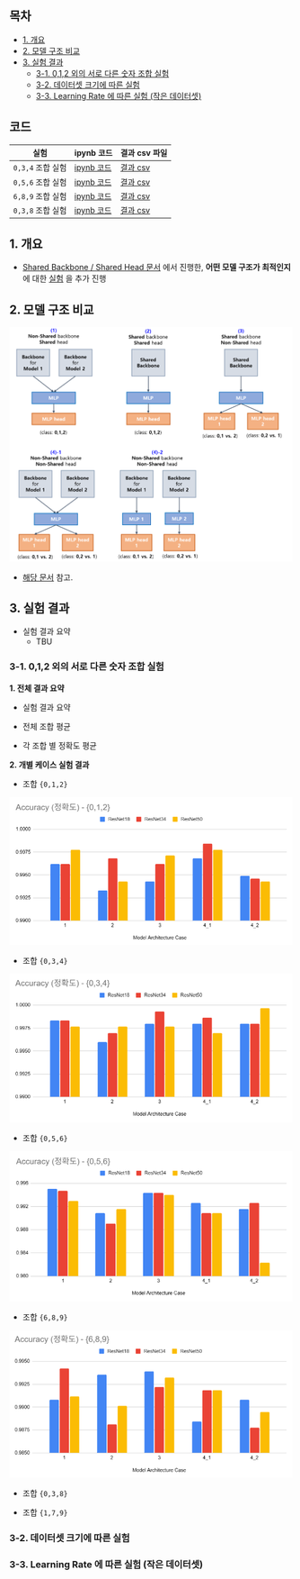 
## 목차

* [1. 개요](#1-개요)
* [2. 모델 구조 비교](#2-모델-구조-비교)
* [3. 실험 결과](#3-실험-결과)
  * [3-1. 0,1,2 외의 서로 다른 숫자 조합 실험](#3-1-012-외의-서로-다른-숫자-조합-실험) 
  * [3-2. 데이터셋 크기에 따른 실험](#3-2-데이터셋-크기에-따른-실험)
  * [3-3. Learning Rate 에 따른 실험 (작은 데이터셋)](#3-3-learning-rate-에-따른-실험-작은-데이터셋)

## 코드

| 실험                | ipynb 코드                                                    | 결과 csv 파일                                               |
|-------------------|-------------------------------------------------------------|---------------------------------------------------------|
| ```0,3,4``` 조합 실험 | [ipynb 코드](codes/Shared_Backbone_Head_experiment_034.ipynb) | [결과 csv](codes/Shared_Backbone_Head_experiment_034.csv) |
| ```0,5,6``` 조합 실험 | [ipynb 코드](codes/Shared_Backbone_Head_experiment_056.ipynb) | [결과 csv](codes/Shared_Backbone_Head_experiment_056.csv) |
| ```6,8,9``` 조합 실험 | [ipynb 코드](codes/Shared_Backbone_Head_experiment_689.ipynb) | [결과 csv](codes/Shared_Backbone_Head_experiment_689.csv) |
| ```0,3,8``` 조합 실험 | [ipynb 코드](codes/Shared_Backbone_Head_experiment_038.ipynb) | [결과 csv](codes/Shared_Backbone_Head_experiment_038.csv) |

## 1. 개요

* [Shared Backbone / Shared Head 문서](딥러닝_기초_Shared_Backbone_Head.md) 에서 진행한, **어떤 모델 구조가 최적인지** 에 대한 [실험](딥러닝_기초_Shared_Backbone_Head.md#3-탐구-어떤-구조가-가장-좋을까) 을 추가 진행

## 2. 모델 구조 비교

![image](images/Backbone_Head_1.PNG)

* [해당 문서](딥러닝_기초_Shared_Backbone_Head.md#2-구조-비교) 참고.

## 3. 실험 결과

* 실험 결과 요약
  * TBU 

### 3-1. 0,1,2 외의 서로 다른 숫자 조합 실험

**1. 전체 결과 요약**

* 실험 결과 요약

* 전체 조합 평균

* 각 조합 별 정확도 평균

**2. 개별 케이스 실험 결과**

* 조합 ```{0,1,2}```

![image](images/Backbone_Head_5.PNG)

* 조합 ```{0,3,4}```

![image](images/Backbone_Head_6.PNG)

* 조합 ```{0,5,6}```

![image](images/Backbone_Head_7.PNG)

* 조합 ```{6,8,9}```

![image](images/Backbone_Head_8.PNG)

* 조합 ```{0,3,8}```

* 조합 ```{1,7,9}```

### 3-2. 데이터셋 크기에 따른 실험

### 3-3. Learning Rate 에 따른 실험 (작은 데이터셋)